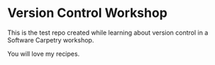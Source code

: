 # Version Control Workshop

This is the test repo created while learning about version control in a Software Carpetry workshop. 

You will love my recipes. 
